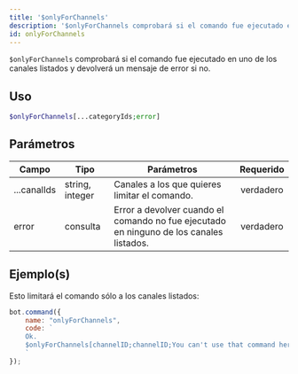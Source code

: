 ```yaml
---
title: '$onlyForChannels'
description: '$onlyForChannels comprobará si el comando fue ejecutado en uno de los canales listados y devolverá un mensaje de error en caso contrario.'
id: onlyForChannels
---
```


`$onlyForChannels` comprobará si el comando fue ejecutado en uno de los canales listados y devolverá un mensaje de error si no.

## Uso

```php
$onlyForChannels[...categoryIds;error]
```

## Parámetros

| Campo       | Tipo            | Parámetros                                                                              | Requerido |
| ----------- | --------------- | --------------------------------------------------------------------------------------- |:---------:|
| ...canalIds | string, integer | Canales a los que quieres limitar el comando.                                           | verdadero |
| error       | consulta        | Error a devolver cuando el comando no fue ejecutado en ninguno de los canales listados. | verdadero |

## Ejemplo(s)

Esto limitará el comando sólo a los canales listados:

```javascript
bot.command({
    name: "onlyForChannels",
    code: `
    Ok.
    $onlyForChannels[channelID;channelID;You can't use that command here!]
    `
});
```